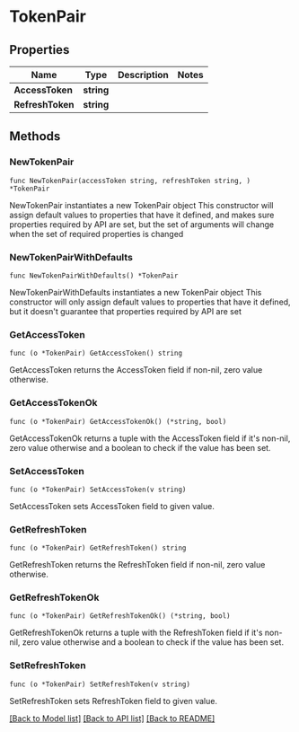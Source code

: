 # TokenPair

## Properties

Name | Type | Description | Notes
------------ | ------------- | ------------- | -------------
**AccessToken** | **string** |  | 
**RefreshToken** | **string** |  | 

## Methods

### NewTokenPair

`func NewTokenPair(accessToken string, refreshToken string, ) *TokenPair`

NewTokenPair instantiates a new TokenPair object
This constructor will assign default values to properties that have it defined,
and makes sure properties required by API are set, but the set of arguments
will change when the set of required properties is changed

### NewTokenPairWithDefaults

`func NewTokenPairWithDefaults() *TokenPair`

NewTokenPairWithDefaults instantiates a new TokenPair object
This constructor will only assign default values to properties that have it defined,
but it doesn't guarantee that properties required by API are set

### GetAccessToken

`func (o *TokenPair) GetAccessToken() string`

GetAccessToken returns the AccessToken field if non-nil, zero value otherwise.

### GetAccessTokenOk

`func (o *TokenPair) GetAccessTokenOk() (*string, bool)`

GetAccessTokenOk returns a tuple with the AccessToken field if it's non-nil, zero value otherwise
and a boolean to check if the value has been set.

### SetAccessToken

`func (o *TokenPair) SetAccessToken(v string)`

SetAccessToken sets AccessToken field to given value.


### GetRefreshToken

`func (o *TokenPair) GetRefreshToken() string`

GetRefreshToken returns the RefreshToken field if non-nil, zero value otherwise.

### GetRefreshTokenOk

`func (o *TokenPair) GetRefreshTokenOk() (*string, bool)`

GetRefreshTokenOk returns a tuple with the RefreshToken field if it's non-nil, zero value otherwise
and a boolean to check if the value has been set.

### SetRefreshToken

`func (o *TokenPair) SetRefreshToken(v string)`

SetRefreshToken sets RefreshToken field to given value.



[[Back to Model list]](../README.md#documentation-for-models) [[Back to API list]](../README.md#documentation-for-api-endpoints) [[Back to README]](../README.md)


